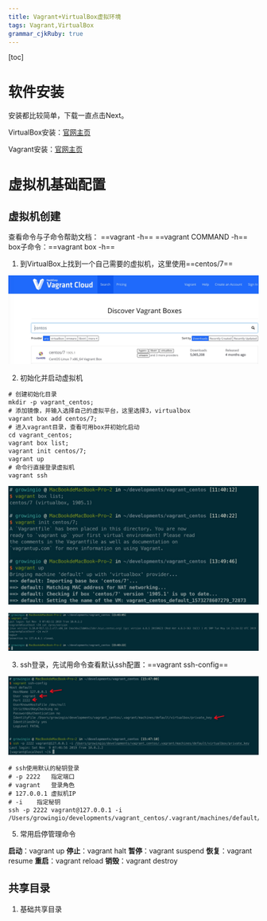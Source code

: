 ```yaml
---
title: Vagrant+VirtualBox虚拟环境
tags: Vagrant,VirtualBox
grammar_cjkRuby: true
---
```


[toc]

# 软件安装

安装都比较简单，下载一直点击Next。

VirtualBox安装：[官网主页](https://www.virtualbox.org/)

Vagrant安装：[官网主页](https://www.vagrantup.com/)

# 虚拟机基础配置

## 虚拟机创建

查看命令与子命令帮助文档：
==vagrant -h==
==vagrant COMMAND -h==
box子命令：==vagrant box <subcommand> -h==

1. 到VirtualBox上找到一个自己需要的虚拟机，这里使用==centos/7==

![centos/7](./images/1573190736287.png)

2. 初始化并启动虚拟机
``` shell
# 创建初始化目录
mkdir -p vagrant_centos;
# 添加镜像，并输入选择自己的虚拟平台，这里选择3，virtualbox
vagrant box add centos/7;
# 进入vagrant目录，查看可用box并初始化启动
cd vagrant_centos;
vagrant box list;
vagrant init centos/7;
vagrant up
# 命令行直接登录虚拟机
vagrant ssh
```

![初始化并启动虚拟机](./images/1573278645453.png)

![登录虚拟机输出信息并退出](./images/1573283018164.png)

3. ssh登录，先试用命令查看默认ssh配置：==vagrant ssh-config==

![默认ssh配置](./images/1573285870469.png)

``` shell
# ssh使用默认的秘钥登录
# -p 2222	指定端口
# vagrant	登录角色
# 127.0.0.1	虚拟机IP
# -i	指定秘钥
ssh -p 2222 vagrant@127.0.0.1 -i /Users/growingio/developments/vagrant_centos/.vagrant/machines/default/virtualbox/private_key
```

5. 常用启停管理命令

**启动**：vagrant up
**停止**：vagrant halt
**暂停**：vagrant suspend
**恢复**：vagrant resume
**重启**：vagrant reload
**销毁**：vagrant destroy


## 共享目录

1. 基础共享目录



